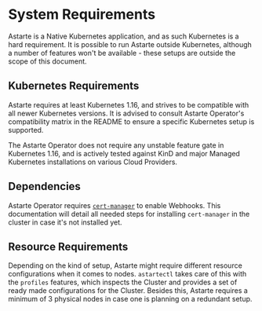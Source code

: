# System Requirements

Astarte is a Native Kubernetes application, and as such Kubernetes is a hard requirement. It is possible to
run Astarte outside Kubernetes, although a number of features won't be available - these setups are outside
the scope of this document.

## Kubernetes Requirements

Astarte requires at least Kubernetes 1.16, and strives to be compatible with all newer Kubernetes versions.
It is advised to consult Astarte Operator's compatibility matrix in the README to ensure a specific Kubernetes
setup is supported.

The Astarte Operator does not require any unstable feature gate in Kubernetes 1.16, and is actively tested
against KinD and major Managed Kubernetes installations on various Cloud Providers.

## Dependencies

Astarte Operator requires [`cert-manager`](https://cert-manager.io/) to enable Webhooks. This documentation will
detail all needed steps for installing `cert-manager` in the cluster in case it's not installed yet.

## Resource Requirements

Depending on the kind of setup, Astarte might require different resource configurations when it comes to
nodes. `astartectl` takes care of this with the `profiles` features, which inspects the Cluster and provides
a set of ready made configurations for the Cluster. Besides this, Astarte requires a minimum of 3 physical
nodes in case one is planning on a redundant setup.
